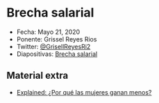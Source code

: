 # Brecha salarial

* Fecha: Mayo 21, 2020
* Ponente: Grissel Reyes Rios
* Twitter: [@GrisellReyesRi2](https://twitter.com/GrisellReyesRi2)
* Diapositivas: [Brecha salarial](./Brecha_Salarial_CAFE_con_Ingenieras.pdf)

## Material extra

* [Explained: ¿Por qué las mujeres ganan menos?](https://www.youtube.com/watch?v=hP8dLUxBfsU)